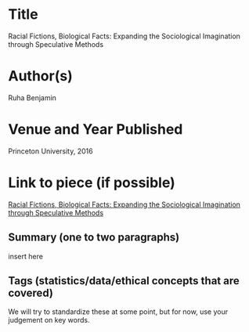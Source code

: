 # Title

Racial Fictions, Biological Facts: Expanding the Sociological Imagination through Speculative Methods

# Author(s)

Ruha Benjamin

# Venue and Year Published

Princeton University, 2016

# Link to piece (if possible)

[Racial Fictions, Biological Facts: Expanding the Sociological Imagination through Speculative Methods](https://catalystjournal.org/index.php/catalyst/article/view/28798)

## Summary (one to two paragraphs)

insert here

## Tags (statistics/data/ethical concepts that are covered)

We will try to standardize these at some point, but for now, use your judgement on key words. 

